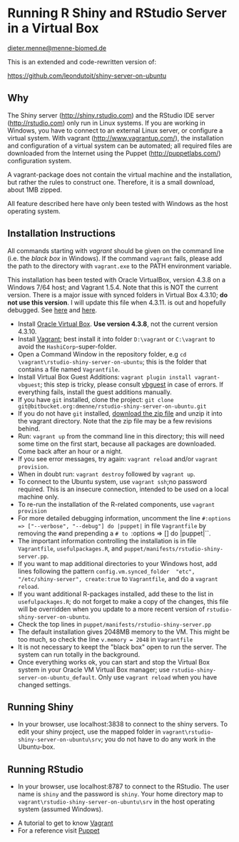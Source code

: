 Running R Shiny and RStudio Server in a Virtual Box
===================================================
dieter.menne@menne-biomed.de

This is an extended and code-rewritten version of: 

https://github.com/leondutoit/shiny-server-on-ubuntu


Why
---

The Shiny server (http://shiny.rstudio.com) and the RStudio IDE server (http://rstudio.com) only run in Linux systems. If you are working in Windows, you have to connect to an external Linux server, or configure a virtual system.
With vagrant (http://www.vagrantup.com/), the installation and configuration of a virtual system can be automated; all required files are downloaded from the Internet using the Puppet (http://puppetlabs.com/) configuration system.

A vagrant-package does not contain the virtual machine and the installation, but rather the rules to construct one. Therefore, it is a small download, about 1MB zipped.

All feature described here have only been tested with Windows as the host operating system.

Installation Instructions
------------

All commands starting with _vagrant_ should be given on the command line (i.e. the _black box_ in Windows).  If the command `vagrant` fails, please add the path to the directory with `vagrant.exe` to the  PATH environment variable.

This installation has been tested with Oracle VirtualBox, version 4.3.8 on a Windows 7/64 host; and Vagrant 1.5.4. Note that this is NOT the current version. There is a major issue with synced folders in Virtual Box 4.3.10; __do not use this version__. I will update this file when 4.3.11. is out and hopefully debugged. See  [here](http://stackoverflow.com/questions/22717428/vagrant-error-failed-to-mount-folders-in-linux-guest) and [here](https://github.com/mitchellh/vagrant/issues/3341).


* Install [Oracle Virtual Box](https://www.virtualbox.org/wiki/Download_Old_Builds_4_3). __Use version 4.3.8__, not the current version 4.3.10.
* Install [Vagrant](http://www.vagrantup.com/downloads.html); best install it into folder `D:\vagrant` or `C:\vagrant` to avoid the `HashiCorp`-super-folder. 
* Open a Command Window in the repository folder, e.g `cd \vagrant\rstudio-shiny-server-on-ubuntu`; this is the folder that contains a file named `Vagrantfile`.
* Install Virtual Box Guest Additions: `vagrant plugin install vagrant-vbguest`; this step is tricky, please consult [vbguest](https://github.com/dotless-de/vagrant-vbguest) in case of errors. If everything fails, install the guest additions manually.
* If you have `git` installed, clone the project: `git clone git@bitbucket.org:dmenne/rstudio-shiny-server-on-ubuntu.git`
* If you do not have `git` installed, [download the zip file](https://bitbucket.org/dmenne/rstudio-shiny-server-on-ubuntu/downloads/rstudio-shiny-server-on-ubuntu.zip) and unzip it into the vagrant directory. Note that the zip file may be a few revisions behind.
* Run: `vagrant up` from the command line in this directory; this will need some time on the first start, because all packages are downloaded. Come back after an hour or a night.
* If you see error messages, try again: `vagrant reload` and/or `vagrant provision`.  
* When in doubt run: `vagrant destroy` followed by  `vagrant up`.
* To connect to the Ubuntu system, use `vagrant ssh`;no password required. This is an insecure connection, intended to be used on a local machine only.
* To re-run the installation of the R-related components, use `vagrant provision`
* For more detailed debugging information, uncomment the line  `#:options => ["--verbose", "--debug"] do |puppet|` 
in file `Vagrantfile` by removing the `#`and prepending a `# to `:options => [] do |puppet|``.
* The important information controlling the installation is in file `Vagrantfile`, `usefulpackages.R`, and `puppet/manifests/rstudio-shiny-server.pp`.
* If you want to map additional directories to your Windows host, add lines following the pattern `config.vm.synced_folder  "etc", "/etc/shiny-server", create:true` to `Vagrantfile`, and do a `vagrant reload`.
* If you want additional R-packages installed, add these to the list in `usefulpackages.R`; do not forget to make a copy of the changes, this file will be overridden when you update to a more recent version of  `rstudio-shiny-server-on-ubuntu`.
* Check the top lines in `puppet/manifests/rstudio-shiny-server.pp`
* The default installation gives 2048MB memory to the VM. This might be too much, so check the line `v.memory = 2048` in `Vagrantfile`
* It is not necessary to keept the "black box" open to run the server. The system can run totally in the background.
* Once everything works ok, you can start and stop the Virtual Box system in your Oracle VM Virtual Box manager; use `rstudio-shiny-server-on-ubuntu_default`. Only use `vagrant reload` when you have changed settings.

Running Shiny 
-------------

* In your browser, use localhost:3838 to connect to the shiny servers. To edit your shiny project, use the mapped folder in `vagrant\rstudio-shiny-server-on-ubuntu\srv`; you do not have to do any work in the Ubuntu-box.

Running RStudio
-------------

* In your browser, use localhost:8787 to connect to the RStudio.  The user name is `shiny` and the password is `shiny`. Your home directory map to `vagrant\rstudio-shiny-server-on-ubuntu\srv` in the host operating system (assumed Windows).



- A tutorial to get to know [Vagrant](http://docs.vagrantup.com/v1/docs/getting-started/index.html)
- For a reference visit [Puppet](https://puppetlabs.com/)


